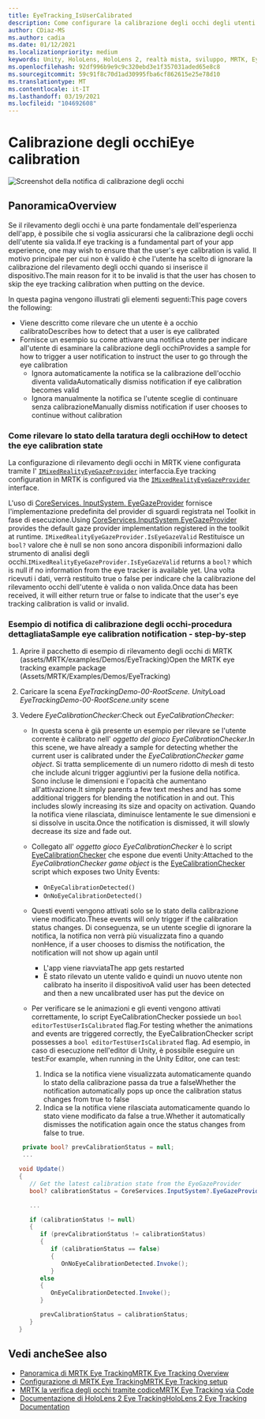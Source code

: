 ```yaml
---
title: EyeTracking_IsUserCalibrated
description: Come configurare la calibrazione degli occhi degli utenti in MRTK
author: CDiaz-MS
ms.author: cadia
ms.date: 01/12/2021
ms.localizationpriority: medium
keywords: Unity, HoloLens, HoloLens 2, realtà mista, sviluppo, MRTK, EyeTracking, calibrazione,
ms.openlocfilehash: 92df996b9e9c9c320ebd3e1f357031aded65e8c8
ms.sourcegitcommit: 59c91f8c70d1ad30995fba6cf862615e25e78d10
ms.translationtype: MT
ms.contentlocale: it-IT
ms.lasthandoff: 03/19/2021
ms.locfileid: "104692608"
---
```

# <a name="eye-calibration"></a><span data-ttu-id="f63ac-104">Calibrazione degli occhi</span><span class="sxs-lookup"><span data-stu-id="f63ac-104">Eye calibration</span></span>

![Screenshot della notifica di calibrazione degli occhi](../Images/EyeTracking/mrtk_et_calibration_notification_example.jpg)

## <a name="overview"></a><span data-ttu-id="f63ac-106">Panoramica</span><span class="sxs-lookup"><span data-stu-id="f63ac-106">Overview</span></span>

<span data-ttu-id="f63ac-107">Se il rilevamento degli occhi è una parte fondamentale dell'esperienza dell'app, è possibile che si voglia assicurarsi che la calibrazione degli occhi dell'utente sia valida.</span><span class="sxs-lookup"><span data-stu-id="f63ac-107">If eye tracking is a fundamental part of your app experience, one may wish to ensure that the user's eye calibration is valid.</span></span>
<span data-ttu-id="f63ac-108">Il motivo principale per cui non è valido è che l'utente ha scelto di ignorare la calibrazione del rilevamento degli occhi quando si inserisce il dispositivo.</span><span class="sxs-lookup"><span data-stu-id="f63ac-108">The main reason for it to be invalid is that the user has chosen to skip the eye tracking calibration when putting on the device.</span></span>

<span data-ttu-id="f63ac-109">In questa pagina vengono illustrati gli elementi seguenti:</span><span class="sxs-lookup"><span data-stu-id="f63ac-109">This page covers the following:</span></span>

- <span data-ttu-id="f63ac-110">Viene descritto come rilevare che un utente è a occhio calibrato</span><span class="sxs-lookup"><span data-stu-id="f63ac-110">Describes how to detect that a user is eye calibrated</span></span>
- <span data-ttu-id="f63ac-111">Fornisce un esempio su come attivare una notifica utente per indicare all'utente di esaminare la calibrazione degli occhi</span><span class="sxs-lookup"><span data-stu-id="f63ac-111">Provides a sample for how to trigger a user notification to instruct the user to go through the eye calibration</span></span>
  - <span data-ttu-id="f63ac-112">Ignora automaticamente la notifica se la calibrazione dell'occhio diventa valida</span><span class="sxs-lookup"><span data-stu-id="f63ac-112">Automatically dismiss notification if eye calibration becomes valid</span></span>
  - <span data-ttu-id="f63ac-113">Ignora manualmente la notifica se l'utente sceglie di continuare senza calibrazione</span><span class="sxs-lookup"><span data-stu-id="f63ac-113">Manually dismiss notification if user chooses to continue without calibration</span></span>

### <a name="how-to-detect-the-eye-calibration-state"></a><span data-ttu-id="f63ac-114">Come rilevare lo stato della taratura degli occhi</span><span class="sxs-lookup"><span data-stu-id="f63ac-114">How to detect the eye calibration state</span></span>

<span data-ttu-id="f63ac-115">La configurazione di rilevamento degli occhi in MRTK viene configurata tramite l' [`IMixedRealityEyeGazeProvider`](xref:Microsoft.MixedReality.Toolkit.Input.IMixedRealityEyeGazeProvider) interfaccia.</span><span class="sxs-lookup"><span data-stu-id="f63ac-115">Eye tracking configuration in MRTK is configured via the [`IMixedRealityEyeGazeProvider`](xref:Microsoft.MixedReality.Toolkit.Input.IMixedRealityEyeGazeProvider) interface.</span></span>

<span data-ttu-id="f63ac-116">L'uso di [CoreServices. InputSystem. EyeGazeProvider](EyeTracking_EyeGazeProvider.md) fornisce l'implementazione predefinita del provider di sguardi registrata nel Toolkit in fase di esecuzione.</span><span class="sxs-lookup"><span data-stu-id="f63ac-116">Using [CoreServices.InputSystem.EyeGazeProvider](EyeTracking_EyeGazeProvider.md) provides the default gaze provider implementation registered in the toolkit at runtime.</span></span> <span data-ttu-id="f63ac-117">`IMixedRealityEyeGazeProvider.IsEyeGazeValid` Restituisce un `bool?` valore che è null se non sono ancora disponibili informazioni dallo strumento di analisi degli occhi.</span><span class="sxs-lookup"><span data-stu-id="f63ac-117">`IMixedRealityEyeGazeProvider.IsEyeGazeValid` returns a `bool?` which is null if no information from the eye tracker is available yet.</span></span>
<span data-ttu-id="f63ac-118">Una volta ricevuti i dati, verrà restituito true o false per indicare che la calibrazione del rilevamento occhi dell'utente è valida o non valida.</span><span class="sxs-lookup"><span data-stu-id="f63ac-118">Once data has been received, it will either return true or false to indicate that the user's eye tracking calibration is valid or invalid.</span></span>

### <a name="sample-eye-calibration-notification---step-by-step"></a><span data-ttu-id="f63ac-119">Esempio di notifica di calibrazione degli occhi-procedura dettagliata</span><span class="sxs-lookup"><span data-stu-id="f63ac-119">Sample eye calibration notification - step-by-step</span></span>

1. <span data-ttu-id="f63ac-120">Aprire il pacchetto di esempio di rilevamento degli occhi di MRTK (assets/MRTK/examples/Demos/EyeTracking)</span><span class="sxs-lookup"><span data-stu-id="f63ac-120">Open the MRTK eye tracking example package (Assets/MRTK/Examples/Demos/EyeTracking)</span></span>

2. <span data-ttu-id="f63ac-121">Caricare la scena _EyeTrackingDemo-00-RootScene. Unity_</span><span class="sxs-lookup"><span data-stu-id="f63ac-121">Load _EyeTrackingDemo-00-RootScene.unity_ scene</span></span>

3. <span data-ttu-id="f63ac-122">Vedere _EyeCalibrationChecker_:</span><span class="sxs-lookup"><span data-stu-id="f63ac-122">Check out _EyeCalibrationChecker_:</span></span>
   - <span data-ttu-id="f63ac-123">In questa scena è già presente un esempio per rilevare se l'utente corrente è calibrato nell' *oggetto del gioco _EyeCalibrationChecker_*.</span><span class="sxs-lookup"><span data-stu-id="f63ac-123">In this scene, we have already a sample for detecting whether the current user is calibrated under the *_EyeCalibrationChecker_ game object*.</span></span>
<span data-ttu-id="f63ac-124">Si tratta semplicemente di un numero ridotto di mesh di testo che include alcuni trigger aggiuntivi per la fusione della notifica. Sono incluse le dimensioni e l'opacità che aumentano all'attivazione.</span><span class="sxs-lookup"><span data-stu-id="f63ac-124">It simply parents a few text meshes and has some additional triggers for blending the notification in and out. This includes slowly increasing its size and opacity on activation.</span></span>
<span data-ttu-id="f63ac-125">Quando la notifica viene rilasciata, diminuisce lentamente le sue dimensioni e si dissolve in uscita.</span><span class="sxs-lookup"><span data-stu-id="f63ac-125">Once the notification is dismissed, it will slowly decrease its size and fade out.</span></span>

   - <span data-ttu-id="f63ac-126">Collegato all' *oggetto gioco _EyeCalibrationChecker_* è lo script [EyeCalibrationChecker](xref:Microsoft.MixedReality.Toolkit.Examples.Demos.EyeTracking.EyeCalibrationChecker) che espone due eventi Unity:</span><span class="sxs-lookup"><span data-stu-id="f63ac-126">Attached to the *_EyeCalibrationChecker_ game object* is the [EyeCalibrationChecker](xref:Microsoft.MixedReality.Toolkit.Examples.Demos.EyeTracking.EyeCalibrationChecker) script which exposes two Unity Events:</span></span>
      - `OnEyeCalibrationDetected()`
      - `OnNoEyeCalibrationDetected()`

   - <span data-ttu-id="f63ac-127">Questi eventi vengono attivati solo se lo stato della calibrazione viene modificato.</span><span class="sxs-lookup"><span data-stu-id="f63ac-127">These events will only trigger if the calibration status changes.</span></span> <span data-ttu-id="f63ac-128">Di conseguenza, se un utente sceglie di ignorare la notifica, la notifica non verrà più visualizzata fino a quando non</span><span class="sxs-lookup"><span data-stu-id="f63ac-128">Hence, if a user chooses to dismiss the notification, the notification will not show up again until</span></span>
      - <span data-ttu-id="f63ac-129">L'app viene riavviata</span><span class="sxs-lookup"><span data-stu-id="f63ac-129">The app gets restarted</span></span>
      - <span data-ttu-id="f63ac-130">È stato rilevato un utente valido e quindi un nuovo utente non calibrato ha inserito il dispositivo</span><span class="sxs-lookup"><span data-stu-id="f63ac-130">A valid user has been detected and then a new uncalibrated user has put the device on</span></span>

   - <span data-ttu-id="f63ac-131">Per verificare se le animazioni e gli eventi vengono attivati correttamente, lo script EyeCalibrationChecker possiede un `bool editorTestUserIsCalibrated` flag.</span><span class="sxs-lookup"><span data-stu-id="f63ac-131">For testing whether the animations and events are triggered correctly, the EyeCalibrationChecker script possesses a `bool editorTestUserIsCalibrated` flag.</span></span> <span data-ttu-id="f63ac-132">Ad esempio, in caso di esecuzione nell'editor di Unity, è possibile eseguire un test:</span><span class="sxs-lookup"><span data-stu-id="f63ac-132">For example, when running in the Unity Editor, one can test:</span></span>
      1. <span data-ttu-id="f63ac-133">Indica se la notifica viene visualizzata automaticamente quando lo stato della calibrazione passa da true a false</span><span class="sxs-lookup"><span data-stu-id="f63ac-133">Whether the notification automatically pops up once the calibration status changes from true to false</span></span>
      1. <span data-ttu-id="f63ac-134">Indica se la notifica viene rilasciata automaticamente quando lo stato viene modificato da false a true.</span><span class="sxs-lookup"><span data-stu-id="f63ac-134">Whether it automatically dismisses the notification again once the status changes from false to true.</span></span>

```c#
    private bool? prevCalibrationStatus = null;
    ...

   void Update()
   {
      // Get the latest calibration state from the EyeGazeProvider
      bool? calibrationStatus = CoreServices.InputSystem?.EyeGazeProvider?.IsEyeCalibrationValid;

      ...

      if (calibrationStatus != null)
      {
         if (prevCalibrationStatus != calibrationStatus)
         {
            if (calibrationStatus == false)
            {
               OnNoEyeCalibrationDetected.Invoke();
            }
         else
         {
            OnEyeCalibrationDetected.Invoke();
         }

         prevCalibrationStatus = calibrationStatus;
      }
   }
```

## <a name="see-also"></a><span data-ttu-id="f63ac-135">Vedi anche</span><span class="sxs-lookup"><span data-stu-id="f63ac-135">See also</span></span>

- [<span data-ttu-id="f63ac-136">Panoramica di MRTK Eye Tracking</span><span class="sxs-lookup"><span data-stu-id="f63ac-136">MRTK Eye Tracking Overview</span></span>](EyeTracking_Main.md)
- [<span data-ttu-id="f63ac-137">Configurazione di MRTK Eye Tracking</span><span class="sxs-lookup"><span data-stu-id="f63ac-137">MRTK Eye Tracking setup</span></span>](EyeTracking_BasicSetup.md)
- [<span data-ttu-id="f63ac-138">MRTK la verifica degli occhi tramite codice</span><span class="sxs-lookup"><span data-stu-id="f63ac-138">MRTK Eye Tracking via Code</span></span>](EyeTracking_EyeGazeProvider.md)
- [<span data-ttu-id="f63ac-139">Documentazione di HoloLens 2 Eye Tracking</span><span class="sxs-lookup"><span data-stu-id="f63ac-139">HoloLens 2 Eye Tracking Documentation</span></span>](https://docs.microsoft.com/windows/mixed-reality/eye-tracking)
